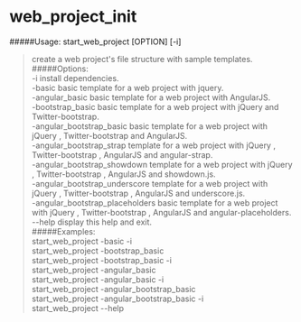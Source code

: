 web\_project\_init
==================

#####Usage:
    start_web_project [OPTION] [-i]
>create a web project's file structure with sample templates.
#####Options:  
>  -i install dependencies.  
  -basic basic template for a web project with jquery.  
  -angular\_basic basic template for a web project with AngularJS.  
  -bootstrap\_basic basic template for a web project with jQuery and Twitter-bootstrap.  
  -angular\_bootstrap\_basic basic template for a web project with jQuery , Twitter-bootstrap and AngularJS.  
  -angular\_bootstrap\_strap template for a web project with jQuery , Twitter-bootstrap , AngularJS and angular-strap.  
  -angular\_bootstrap\_showdown template for a web project with jQuery , Twitter-bootstrap , AngularJS and showdown.js.  
  -angular\_bootstrap\_underscore template for a web project with jQuery , Twitter-bootstrap , AngularJS and underscore.js.  
  -angular\_bootstrap\_placeholders basic template for a web project with jQuery , Twitter-bootstrap , AngularJS and angular-placeholders.  
  --help display this help and exit.  
#####Examples:  
    start_web_project -basic -i  
    start_web_project -bootstrap_basic  
    start_web_project -bootstrap_basic -i  
    start_web_project -angular_basic  
    start_web_project -angular_basic -i  
    start_web_project -angular_bootstrap_basic  
    start_web_project -angular_bootstrap_basic -i  
    start_web_project --help  

